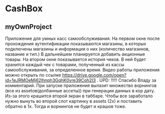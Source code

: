 # CashBox
## myOwnProject
Приложение для умных касс самообслуживания. 
На первом окне после прохождения аутентификации показываются магазины, в которых подключены магазины и информация о них (количество магазинов, название и тип.) В дальнейшем планируется добавить акционные товары.
На втором окне показывается история чеков. В ней будет хранится каждый чек с товарами, полученный из кассы самообслуживания, за определенное время. 
Видео работы приложения можно открыть по ссылке https://drive.google.com/open?id=1eJRMOeMj62lhnph3GqhK0vre39Coh2I3 .
UPD: !!!!! Спасибо Владу за комментарий. При запуске приложения вылазит множество ворнингов (все из assetов(долбанные ассеты)) при генерации данных в кор дату. Из-за этого крашится второй экран в таббаре. Чтобы все заработало нужно вынуть во второй слот  картинку в assets (2x) и поставить обратно в 1x. Тогда и ворнингов не будет и крашов тоже. 
